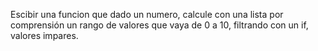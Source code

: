 Escibir una funcion que dado un numero, calcule con una lista por comprensión un rango de valores que vaya de 0 a 10, filtrando con un if, valores impares.